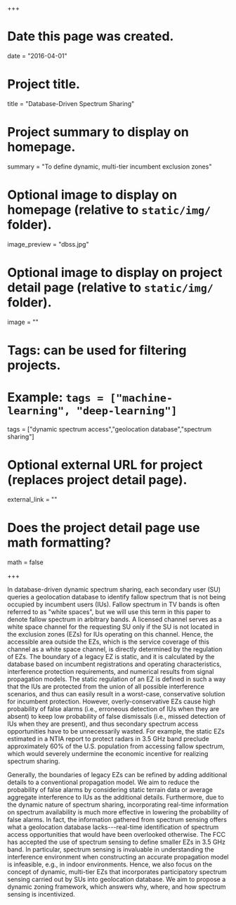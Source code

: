 +++
# Date this page was created.
date = "2016-04-01"

# Project title.
title = "Database-Driven Spectrum Sharing"

# Project summary to display on homepage.
summary = "To define dynamic, multi-tier incumbent exclusion zones"

# Optional image to display on homepage (relative to `static/img/` folder).
image_preview = "dbss.jpg"

# Optional image to display on project detail page (relative to `static/img/` folder).
image = ""

# Tags: can be used for filtering projects.
# Example: `tags = ["machine-learning", "deep-learning"]`
tags = ["dynamic spectrum access","geolocation database","spectrum sharing"]

# Optional external URL for project (replaces project detail page).
external_link = ""

# Does the project detail page use math formatting?
math = false

+++

In database-driven dynamic spectrum sharing, each secondary user (SU) queries a geolocation database to identify fallow spectrum that is not being occupied by incumbent users (IUs). Fallow spectrum in TV bands is often referred to as "white spaces", but we will use this term in this paper to denote fallow spectrum in arbitrary bands. A licensed channel serves as a white space channel for the requesting SU only if the SU is not located in the exclusion zones (EZs) for IUs operating on this channel. Hence, the accessible area outside the EZs, which is the service coverage of this channel as a white space channel, is directly determined by the regulation of EZs. The boundary of a legacy EZ is static, and it is calculated by the database based on incumbent registrations and operating characteristics, interference protection requirements, and numerical results from signal propagation models. The static regulation of an EZ is defined in such a way that the IUs are protected from the union of all possible interference scenarios, and thus can easily result in a worst-case, conservative solution for incumbent protection. However, overly-conservative EZs cause high probability of false alarms (i.e., erroneous detection of IUs when they are absent) to keep low probability of false dismissals (i.e., missed detection of IUs when they are present), and thus secondary spectrum access opportunities have to be unnecessarily wasted. For example, the static EZs estimated in a NTIA report to protect radars in 3.5 GHz band preclude approximately 60% of the U.S. population from accessing fallow spectrum, which would severely undermine the economic incentive for realizing spectrum sharing.

Generally, the boundaries of legacy EZs can be refined by adding additional details to a conventional propagation model. We aim to reduce the probability of false alarms by considering static terrain data or average aggregate interference to IUs as the additional details. Furthermore, due to the dynamic nature of spectrum sharing, incorporating real-time information on spectrum availability is much more effective in lowering the probability of false alarms. In fact, the information gathered from spectrum sensing offers what a geolocation database lacks---real-time identification of spectrum access opportunities that would have been overlooked otherwise. The FCC has accepted the use of spectrum sensing to define smaller EZs in 3.5 GHz band. In particular, spectrum sensing is invaluable in understanding the interference environment when constructing an accurate propagation model is infeasible, e.g., in indoor environments. Hence, we also focus on the concept of dynamic, multi-tier EZs that incorporates participatory spectrum sensing carried out by SUs into geolocation database. We aim to propose a dynamic zoning framework, which answers why, where, and how spectrum sensing is incentivized.


